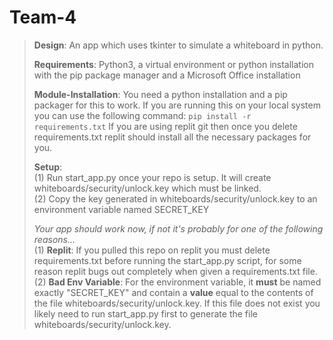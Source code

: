 # Team-4

> **Design**: An app which uses tkinter to simulate a whiteboard in python.
>
> **Requirements**: Python3, a virtual environment or python installation with the pip package manager and a Microsoft Office installation
>
> **Module-Installation**: You need a python installation and a pip packager for this to work. If you are running this on your local system you can use the following command: `pip install -r requirements.txt` If you are using replit git then once you delete requirements.txt replit should install all the necessary packages for you.
>
> **Setup**:  
> (1) Run start_app.py once your repo is setup. It will create whiteboards/security/unlock.key which must be linked.  
> (2) Copy the key generated in whiteboards/security/unlock.key to an environment variable named SECRET_KEY
> 
> *Your app should work now, if not it's probably for one of the following reasons...*  
> (1) **Replit**: If you pulled this repo on replit you must delete requirements.txt before running the start_app.py script, for some reason replit bugs out completely when given a requirements.txt file.  
> (2) **Bad Env Variable**: For the environment variable, it **must** be named exactly "SECRET_KEY" and contain a **value** equal to the contents of the file whiteboards/security/unlock.key. If this file does not exist you likely need to run start_app.py first to generate the file whiteboards/security/unlock.key.